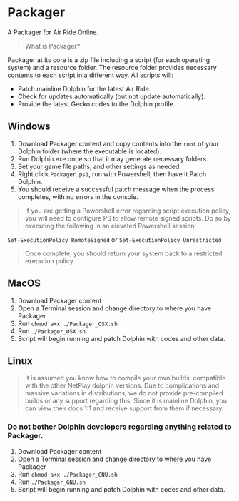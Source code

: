 # Packager
A Packager for Air Ride Online.

> What is Packager?

Packager at its core is a zip file including a script (for each operating system) and a resource folder. 
The resource folder provides necessary contents to each script in a different way. All scripts will:

- Patch mainline Dolphin for the latest Air Ride.
- Check for updates automatically (but not update automatically).
- Provide the latest Gecko codes to the Dolphin profile.

## Windows

1. Download Packager content and copy contents into the ```root``` of your Dolphin folder (where the executable is located).
2. Run Dolphin.exe once so that it may generate necessary folders.
3. Set your game file paths, and other settings as needed.
4. Right click ```Packager.ps1```, run with Powershell, then have it Patch Dolphin.
5. You should receive a successful patch message when the process completes, with no errors in the console.

> If you are getting a Powershell error regarding script execution policy, you will need to configure PS to allow remote signed scripts. 
Do so by executing the following in an elevated Powershell session:

```Set-ExecutionPolicy RemoteSigned``` or ```Set-ExecutionPolicy Unrestricted```

> Once complete, you should return your system back to a restricted execution policy.

## MacOS

1. Download Packager content
2. Open a Terminal session and change directory to where you have Packager
3. Run ```chmod a+x ./Packager_OSX.sh```
4. Run ```./Packager_OSX.sh```
5. Script will begin running and patch Dolphin with codes and other data.

## Linux

> It is assumed you know how to compile your own builds, compatible with the other NetPlay dolphin versions. Due to complications and massive variations in distributions,
> we do not provide pre-compiled builds or any support regarding this. Since it is mainline Dolphin, you can view their docs 1:1 and receive support from them if necessary.

### Do not bother Dolphin developers regarding anything related to Packager.

1. Download Packager content
2. Open a Terminal session and change directory to where you have Packager
3. Run ```chmod a+x ./Packager_GNU.sh```
4. Run ```./Packager_GNU.sh```
5. Script will begin running and patch Dolphin with codes and other data.

